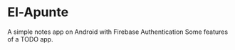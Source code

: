 # El-Apunte
A simple notes app on Android with Firebase Authentication 
Some features of a TODO app. 
